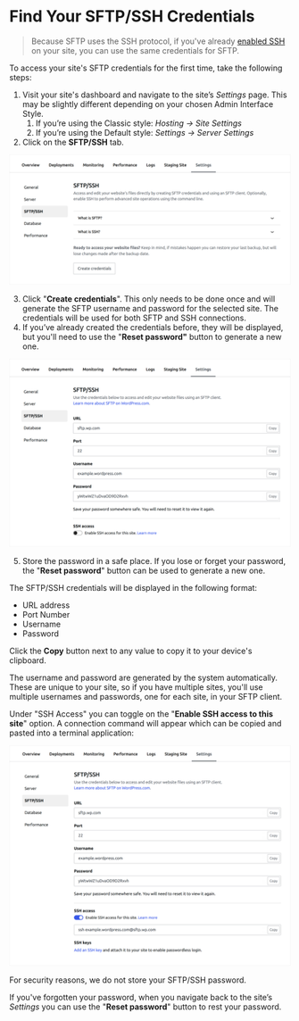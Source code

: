 # Find Your SFTP/SSH Credentials

> Because SFTP uses the SSH protocol, if you've already [enabled SSH](https://developer.wordpress.com/docs/developer-tools/ssh/enable/) on your site, you can use the same credentials for SFTP.

To access your site's SFTP credentials for the first time, take the following steps:

1. Visit your site's dashboard and navigate to the site’s *Settings* page. This may be slightly different depending on your chosen Admin Interface Style.
    1. If you’re using the Classic style: *Hosting → Site Settings*
    2. If you’re using the Default style: *Settings → Server Settings*
2. Click on the **SFTP/SSH** tab.

![01-create-credentials 1.png](images/01-create-credentials%201.png)

3. Click "**Create credentials**". This only needs to be done once and will generate the SFTP username and password for the selected site. The credentials will be used for both SFTP and SSH connections.
4. If you’ve already created the credentials before, they will be displayed, but you'll need to use the "**Reset password"** button to generate a new one.

![02-enable-ssh 1.png](images/02-enable-ssh%201.png)

5. Store the password in a safe place. If you lose or forget your password, the "**Reset password**" button can be used to generate a new one.

The SFTP/SSH credentials will be displayed in the following format:

* URL address
* Port Number
* Username
* Password

Click the **Copy** button next to any value to copy it to your device's clipboard.

The username and password are generated by the system automatically. These are unique to your site, so if you have multiple sites, you'll use multiple usernames and passwords, one for each site, in your SFTP client.

Under "SSH Access" you can toggle on the "**Enable SSH access to this site**" option. A connection command will appear which can be copied and pasted into a terminal application:

![03-ssh-enabled 1.png](images/03-ssh-enabled%201.png)

For security reasons, we do not store your SFTP/SSH password. 

If you've forgotten your password, when you navigate back to the site’s *Settings* you can use the  "**Reset password**" button to rest your password. 
